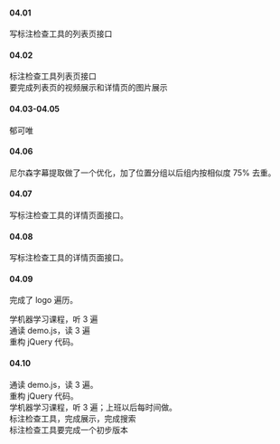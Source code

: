 

#### 04.01   

写标注检查工具的列表页接口    


#### 04.02   

标注检查工具列表页接口    
要完成列表页的视频展示和详情页的图片展示     


#### 04.03-04.05    

郁可唯    


#### 04.06    

尼尔森字幕提取做了一个优化，加了位置分组以后组内按相似度 75% 去重。           


#### 04.07   

写标注检查工具的详情页面接口。     


#### 04.08   

写标注检查工具的详情页面接口。     


#### 04.09   

完成了 logo 遍历。   

学机器学习课程，听 3 遍     
通读 demo.js，读 3 遍    
重构 jQuery 代码。   


#### 04.10   

通读 demo.js，读 3 遍。   
重构 jQuery 代码。    
学机器学习课程，听 3 遍；上班以后每时间做。     
标注检查工具，完成展示，完成搜索     
标注检查工具要完成一个初步版本   



